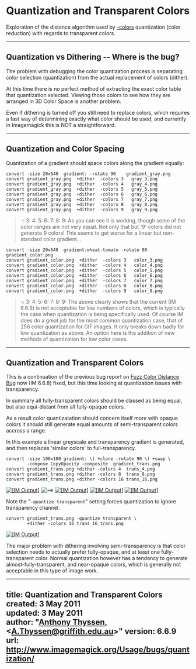 # Quantization and Transparent Colors

Exploration of the distance algorithm used by [-colors](../option_link.cgi?colors) quantization (color reduction) with regards to transparent colors.

------------------------------------------------------------------------

## Quantization vs Dithering -- Where is the bug?

The problem with debugging the color quantization process is separating color selection (quantization) from the actual replacement of colors (dither).

At this time there is no perfect method of extracting the exact color table that quantization selected.
Viewing those colors to see how they are arranged in 3D Color Space is another problem.

Even if dithering is turned off you still need to replace colors, which requires a fast way of determining exactly what color should be used, and currently in Imagemagick this is NOT a straightforward.

------------------------------------------------------------------------

## Quantization and Color Spacing

Quantization of a gradient should space colors along the gradient equally:

~~~
convert -size 20x640  gradient: -rotate 90    gradient_gray.png
convert gradient_gray.png  +dither  -colors 3   gray_3.png
convert gradient_gray.png  +dither  -colors 4   gray_4.png
convert gradient_gray.png  +dither  -colors 5   gray_5.png
convert gradient_gray.png  +dither  -colors 6   gray_6.png
convert gradient_gray.png  +dither  -colors 7   gray_7.png
convert gradient_gray.png  +dither  -colors 8   gray_8.png
convert gradient_gray.png  +dither  -colors 9   gray_9.png
~~~

> -: 3: 4: 5: 6: 7: 8: 9:   As you can see it is working, though some of the color ranges are not very equal.
> Not only that but '9' colors did not generate 9 colors!
> This seems to get worse for a linear but non-standard color gradient...

~~~
convert -size 20x640  gradient:wheat-tomato -rotate 90  gradient_color.png
convert gradient_color.png  +dither  -colors 3   color_3.png
convert gradient_color.png  +dither  -colors 4   color_4.png
convert gradient_color.png  +dither  -colors 5   color_5.png
convert gradient_color.png  +dither  -colors 6   color_6.png
convert gradient_color.png  +dither  -colors 7   color_7.png
convert gradient_color.png  +dither  -colors 8   color_8.png
convert gradient_color.png  +dither  -colors 9   color_9.png
~~~

> -: 3: 4: 5: 6: 7: 8: 9:   The above clearly shows that the current (IM 6.6.9) is not acceptable for low numbers of colors, which is typically the case when quantization is being specifically used.
> Of course IM does do a great job for the most common quantization case, that of 256 color quantization for GIF images.
> It only breaks down badly for low quantization as above.
> An option here is the addition of new methods of quantization for low color cases.

------------------------------------------------------------------------

## Quantization and Transparent Colors

This is a continuation of the previous bug report on [Fuzz Color Distance Bug](../fuzz_distance/) now (IM 6.6.8) fixed, but this time looking at quantization issues with transparency.

In summary all fully-transparent colors should be classed as being equal, but also equi-distant from all fully-opaque colors.

As a result color quantizatation should concern itself more with opaque colors it should still generate equal amounts of semi-transparent colors accross a range.

In this example a linear greyscale and transparency gradient is generated, and then replaces 'similar colors' to full-transparency.

~~~
convert -size 100x100 gradient: \( +clone -rotate 90 \) +swap \
        -compose CopyOpacity -composite  gradient_trans.png
convert gradient_trans.png +dither -colors 4  trans_4.png
convert gradient_trans.png +dither -colors 8  trans_8.png
convert gradient_trans.png +dither -colors 16 trans_16.png
~~~

[![\[IM Output\]](gradient_trans.png)](gradient_trans.png)
![==&gt;](../img_www/right.gif)
[![\[IM Output\]](trans_4.png)](trans_4.png)
[![\[IM Output\]](trans_8.png)](trans_8.png)
[![\[IM Output\]](trans_16.png)](trans_16.png)


Note the "`-quantize transparent`" setting forces quantization to ignore transparency channel.

~~~
convert gradient_trans.png -quantize transparent \
        +dither -colors 16 trans_16_trans.png
~~~

[![\[IM Output\]](trans_16_trans.png)](trans_16_trans.png)

The major problem with dithering involving semi-transparency is that color selection needs to actually prefer fully-opaque, and at least one fully-transparent color.
Normal quantization however has a tendancy to generate almost-fully-transparent, and near-opaque colors, which is generally not acceptable in this type of image work.

---
title: Quantization and Transparent Colors
created: 3 May 2011  
updated: 3 May 2011  
author: "[Anthony Thyssen](http://www.ict.griffith.edu.au/anthony/anthony.html), &lt;[A.Thyssen@griffith.edu.au](http://www.ict.griffith.edu.au/anthony/mail.shtml)&gt;"
version: 6.6.9
url: http://www.imagemagick.org/Usage/bugs/quantization/
---
